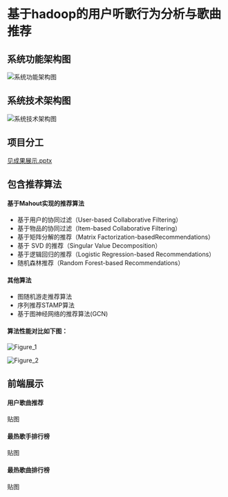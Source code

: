 # 基于hadoop的用户听歌行为分析与歌曲推荐

## 系统功能架构图

![系统功能架构图](F:\研一上学习\周五上午大数据分析\系统功能架构图.png)

## 系统技术架构图

![系统技术架构图](F:\研一上学习\周五上午大数据分析\系统技术架构图.png)

## 项目分工

[见成果展示.pptx](https://github.com/GLA1VE11/bigdata-analysis/blob/main/%E6%88%90%E6%9E%9C%E5%B1%95%E7%A4%BA.pptx)

## 包含推荐算法

#### 基于Mahout实现的推荐算法

- 基于用户的协同过滤（User-based Collaborative Filtering）
- 基于物品的协同过滤（Item-based Collaborative Filtering）
- 基于矩阵分解的推荐（Matrix Factorization-basedRecommendations）
- 基于 SVD 的推荐（Singular Value Decomposition）
- 基于逻辑回归的推荐（Logistic Regression-based Recommendations）
- 随机森林推荐（Random Forest-based Recommendations）

#### 其他算法

- 图随机游走推荐算法
- 序列推荐STAMP算法
- 基于图神经网络的推荐算法(GCN)

#### 算法性能对比如下图：

![Figure_1](F:\研一上学习\周五上午大数据分析\Figure_1.png)

![Figure_2](F:\研一上学习\周五上午大数据分析\Figure_2.png)

## 前端展示

#### 用户歌曲推荐

贴图

#### 最热歌手排行榜

贴图

#### 最热歌曲排行榜

贴图



